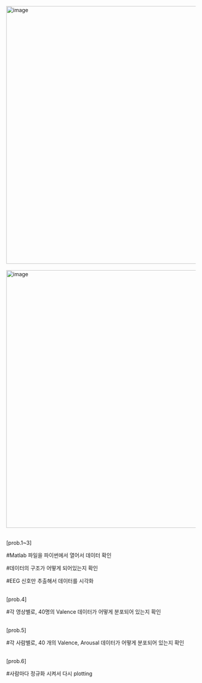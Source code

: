 <img width="684" alt="image" src="https://github.com/user-attachments/assets/16cbeeb0-2463-4c00-a648-f773c0fa8623" /> <br><br>
<img width="684" alt="image" src="https://github.com/user-attachments/assets/da570c91-f829-4e60-8b97-effb20306752" /> <br><br>



[prob.1~3]  

#Matlab 파일을 파이썬에서 열어서 데이터 확인  

#데이터의 구조가 어떻게 되어있는지 확인  

#EEG 신호만 추출해서 데이터를 시각화<br><br>
  



  

[prob.4]  

#각 영상별로,  40명의 Valence 데이터가 어떻게 분포되어 있는지 확인<br><br>




  

[prob.5]  

#각 사람별로, 40 개의 Valence, Arousal 데이터가 어떻게 분포되어 있는지 확인<br><br>

  




[prob.6]  

#사람마다 정규화 시켜서 다시 plotting  



